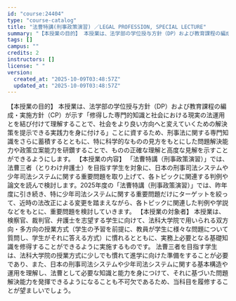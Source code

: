 ```yaml
---
id: "course:24404"
type: "course-catalog"
title: "法曹特講(刑事政策演習) ／LEGAL PROFESSION, SPECIAL LECTURE"
summary: "【本授業の目的】 本授業は、法学部の学位授与方針（DP）および教育課程の編成・実施方針（CP）が示す「修得した専門的知識と社会における現実の法運用とを結び付けて理解することで、社会をより良い方向へと変えていくための解決策を提示できる実践力を…"
tags: []
campus: ""
credits: 2
instructors: []
license: " "
version:
  created_at: "2025-10-09T03:48:57Z"
  updated_at: "2025-10-09T03:48:57Z"
---
```


【本授業の目的】 本授業は、法学部の学位授与方針（DP）および教育課程の編成・実施方針（CP）が示す「修得した専門的知識と社会における現実の法運用とを結び付けて理解することで、社会をより良い方向へと変えていくための解決策を提示できる実践力を身に付ける」ことに資するため、刑事法に関する専門知識をさらに蓄積するとともに、特に科学的なものの見方をもとにした問題解決能力や政策立案能力を研鑽することで、ものの正確な理解と高度な見解を示すことができるようにします。 【本授業の内容】 「法曹特講（刑事政策演習）」では、法曹三者（とりわけ弁護士）を目指す学生を対象に、日本の刑事司法システムや少年司法システムに関する重要問題を取り上げて、各トピックに関連する判例や論文を読んで検討します。2025年度の「法曹特講（刑事政策演習）」では、昨年度に引き続き、特に少年司法システムに関する重要問題だけにターゲットを絞って、近時の法改正による変更を踏まえながら、各トピックに関連した判例や学説などをもとに、重要問題を検討していきます。 【本授業の対象者】 本授業は、検察官、裁判官、弁護士を志望する学生に向けて、法科大学院で用いられる双方向・多方向の授業方式（学生の予習を前提に、教員が学生に様々な問題について質問し、学生がそれに答える方式）に慣れるとともに、実務上必要となる基礎知識を修得することができるように実施するものです。 法曹三者を目指す学生は、法科大学院の授業方式に少しでも慣れて進学に向けた準備をすることが必要であり、また、日本の刑事司法システムや少年司法システムに関する基本構造や運用を理解し、法曹として必要な知識と能力を身につけて、それに基づいた問題解決能力を発揮できるようになることも不可欠であるため、当科目を履修することが望ましいでしょう。
